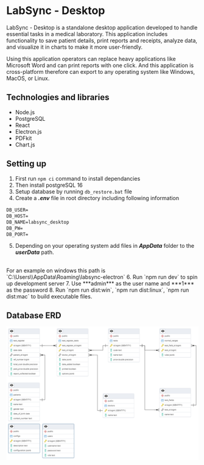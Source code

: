 # LabSync - Desktop #
LabSync - Desktop is a standalone desktop application developed to handle essential tasks in a medical laboratory. This application includes functionality to save patient details, print reports and receipts, analyze data, and visualize it in charts to make it more user-friendly.

Using this application operators can replace heavy applications like Microsoft Word and can print reports with one click. And this application is cross-platform therefore can export to any operating system like Windows, MacOS, or Linux.

## Technologies and libraries ##
* Node.js
* PostgreSQL
* React
* Electron.js
* PDFkit
* Chart.js

## Setting up ##
1. First run `npm ci` command to install dependancies
2. Then install postgreSQL 16
3. Setup database by running `db_restore.bat` file
4. Create a ***.env*** file in root directory including following information
```
DB_USER=
DB_HOST=
DB_NAME=labsync_desktop
DB_PW=
DB_PORT=
```
5. Depending on your operating system add files in ***AppData*** folder to the ***userData*** path.
<br />
For an example on windows this path is `C:\Users\<user name>\AppData\Roaming\labsync-electron`
6. Run `npm run dev` to spin up development server
7. Use ***admin*** as the user name and ***1*** as the password
8. Run `npm run dist:win`, `npm run dist:linux`, `npm run dist:mac` to build executable files.

## Database ERD ##
![Database-ERD](image.png)

